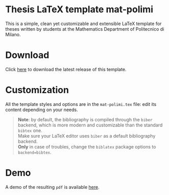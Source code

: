 # Thesis LaTeX template mat-polimi
This is a simple, clean yet customizable and extensible LaTeX template for
theses written by students at the Mathematics Department of Politecnico di Milano.



# Download
Click [here](https://github.com/elauksap/latex-thesis-mat-polimi/archive/master.zip)
to download the latest release of this template.

# Customization
All the template styles and options are in the `mat-polimi.tex` file:
edit its content depending on your needs.

> **Note**: by default, the bibliography is compiled through the `biber` backend,
> which is more modern and customizable than the standard `bibtex` one.<br />
> Make sure your LaTeX editor uses `biber` as a default bibliography backend.<br />
> **Only** in case of troubles, change the `biblatex` package options to `backend=bibtex`.

# Demo
A demo of the resulting `pdf` is available [here](thesis.pdf).
